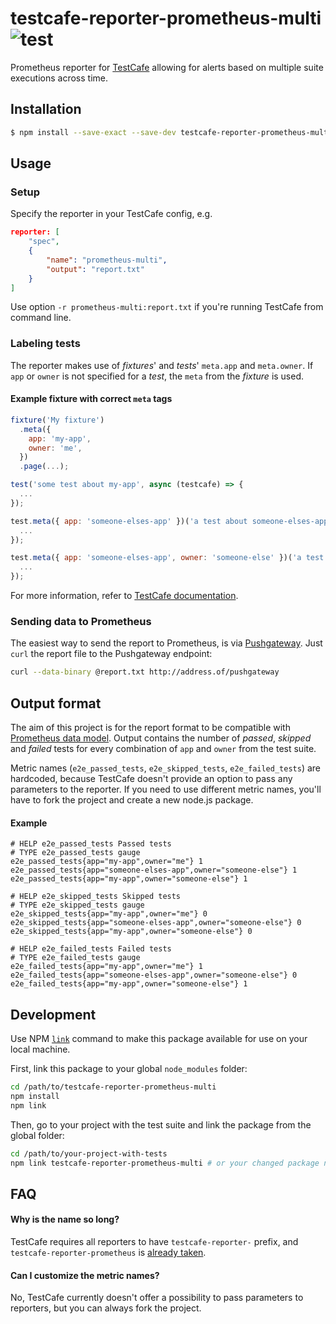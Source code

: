 testcafe-reporter-prometheus-multi ![test](https://github.com/saucelabs/testcafe-reporter-prometheus-multi/workflows/test/badge.svg)
==================================

Prometheus reporter for [TestCafe](https://devexpress.github.io/testcafe/) allowing for alerts based on multiple suite executions across time.

## Installation

```sh
$ npm install --save-exact --save-dev testcafe-reporter-prometheus-multi
```

## Usage

### Setup

Specify the reporter in your TestCafe config, e.g.

```json
reporter: [
	"spec",
	{
		"name": "prometheus-multi",
		"output": "report.txt"
	}
]
```

Use option `-r prometheus-multi:report.txt` if you're running TestCafe from command line.

### Labeling tests

The reporter makes use of _fixtures_' and _tests_' `meta.app` and `meta.owner`. If `app` or `owner` is not specified for a _test_, the `meta` from the _fixture_ is used.

#### Example fixture with correct `meta` tags

```js
fixture('My fixture')
  .meta({
    app: 'my-app',
    owner: 'me',
  })
  .page(...);

test('some test about my-app', async (testcafe) => {
  ...
});

test.meta({ app: 'someone-elses-app' })('a test about someone-elses-app', async (testcafe) => {
  ...
});

test.meta({ app: 'someone-elses-app', owner: 'someone-else' })('a test about someone-elses-app with a different owner', async (testcafe) => {
  ...
});
```

For more information, refer to [TestCafe documentation](https://devexpress.github.io/testcafe/documentation/using-testcafe/common-concepts/reporters.html#using-the-reporters).

### Sending data to Prometheus

The easiest way to send the report to Prometheus, is via [Pushgateway](https://github.com/prometheus/pushgateway). Just `curl` the report file to the Pushgateway endpoint:

```sh
curl --data-binary @report.txt http://address.of/pushgateway
```

## Output format

The aim of this project is for the report format to be compatible with [Prometheus data model](https://prometheus.io/docs/concepts/data_model/). Output contains the number of _passed_, _skipped_ and _failed_ tests for every combination of `app` and `owner` from the test suite.

Metric names (`e2e_passed_tests`, `e2e_skipped_tests`, `e2e_failed_tests`) are hardcoded, because TestCafe doesn't provide an option to pass any parameters to the reporter. If you need to use different metric names, you'll have to fork the project and create a new node.js package.

#### Example
```
# HELP e2e_passed_tests Passed tests
# TYPE e2e_passed_tests gauge
e2e_passed_tests{app="my-app",owner="me"} 1
e2e_passed_tests{app="someone-elses-app",owner="someone-else"} 1
e2e_passed_tests{app="my-app",owner="someone-else"} 1

# HELP e2e_skipped_tests Skipped tests
# TYPE e2e_skipped_tests gauge
e2e_skipped_tests{app="my-app",owner="me"} 0
e2e_skipped_tests{app="someone-elses-app",owner="someone-else"} 0
e2e_skipped_tests{app="my-app",owner="someone-else"} 0

# HELP e2e_failed_tests Failed tests
# TYPE e2e_failed_tests gauge
e2e_failed_tests{app="my-app",owner="me"} 1
e2e_failed_tests{app="someone-elses-app",owner="someone-else"} 0
e2e_failed_tests{app="my-app",owner="someone-else"} 1
```

## Development

Use NPM [`link`](https://docs.npmjs.com/cli/link) command to make this package available for use on your local machine.

First, link this package to your global `node_modules` folder:

```sh
cd /path/to/testcafe-reporter-prometheus-multi
npm install
npm link
```

Then, go to your project with the test suite and link the package from the global folder:

```sh
cd /path/to/your-project-with-tests
npm link testcafe-reporter-prometheus-multi # or your changed package name
```

## FAQ

#### Why is the name so long?

TestCafe requires all reporters to have `testcafe-reporter-` prefix, and `testcafe-reporter-prometheus` is [already taken](https://www.npmjs.com/package/testcafe-reporter-prometheus).

#### Can I customize the metric names?

No, TestCafe currently doesn't offer a possibility to pass parameters to reporters, but you can always fork the project.
